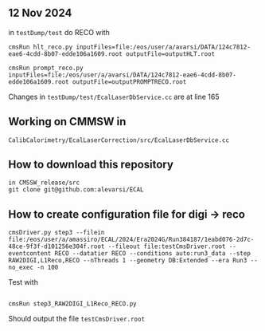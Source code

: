 ## 12 Nov 2024

in `testDump/test` do RECO with

```
cmsRun hlt_reco.py inputFiles=file:/eos/user/a/avarsi/DATA/124c7812-eae6-4cdd-8b07-edde106a1609.root outputFile=outputHLT.root

cmsRun prompt_reco.py inputFiles=file:/eos/user/a/avarsi/DATA/124c7812-eae6-4cdd-8b07-edde106a1609.root outputFile=outputPROMPTRECO.root

```

Changes in `testDump/test/EcalLaserDbService.cc` are at line 165

##  Working on CMMSW in

```
CalibCalorimetry/EcalLaserCorrection/src/EcalLaserDbService.cc

```

## How to download this repository
```
in CMSSW_release/src
git clone git@github.com:alevarsi/ECAL
```
## How to create configuration file for digi -> reco

```
cmsDriver.py step3 --filein file:/eos/user/a/amassiro/ECAL/2024/Era2024G/Run384187/1eabd076-2d7c-48ce-9f3f-d101256e304f.root --fileout file:testCmsDriver.root --eventcontent RECO --datatier RECO --conditions auto:run3_data --step RAW2DIGI,L1Reco,RECO --nThreads 1 --geometry DB:Extended --era Run3 --no_exec -n 100
```

Test with
```

cmsRun step3_RAW2DIGI_L1Reco_RECO.py

```
Should output the file `testCmsDriver.root`






